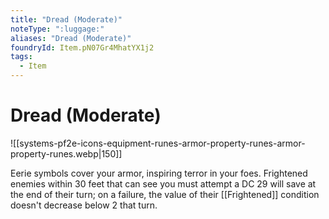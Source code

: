 ```yaml
---
title: "Dread (Moderate)"
noteType: ":luggage:"
aliases: "Dread (Moderate)"
foundryId: Item.pN07Gr4MhatYX1j2
tags:
  - Item
---
```


# Dread (Moderate)
![[systems-pf2e-icons-equipment-runes-armor-property-runes-armor-property-runes.webp|150]]

Eerie symbols cover your armor, inspiring terror in your foes. Frightened enemies within 30 feet that can see you must attempt a DC 29 will save at the end of their turn; on a failure, the value of their [[Frightened]] condition doesn't decrease below 2 that turn.

